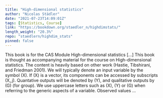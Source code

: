 ```yaml
---
title: "High-dimensional statistics"
author: "Nicolas Städler"
date: "2021-07-23T14:09:01Z"
tags: [Statistics, Course]
link: "https://bookdown.org/staedler_n/highdimstats/"
length_weight: "20.3%"
repo: "staedlern/highdim_stats"
pinned: false
---
```


This book is for the CAS Module High-dimensional statistics [...] This book is thought as accompanying material for the course on High-dimensional statistics. The content is heavily based on other work (Hastie, Tibshirani, and Friedman 2001). We will typically denote an input variable by the symbol \(X\). If \(X\) is a vector, its components can be accessed by subscripts \(X_j\). Quantative outputs will be denoted by \(Y\), and qualitative outputs by \(G\) (for group). We use uppercase letters such as \(X\), \(Y\) or \(G\) when referring to the generic aspects of a variable. Observed values ...

